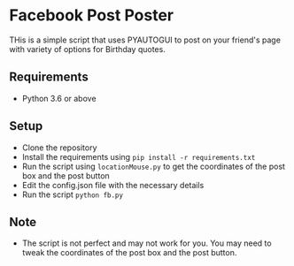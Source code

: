 # Facebook Post Poster
THis is a simple script that uses PYAUTOGUI to post on your friend's page with variety of options for Birthday quotes.

## Requirements
- Python 3.6 or above

## Setup
- Clone the repository
- Install the requirements using `pip install -r requirements.txt`
- Run the script using `locationMouse.py` to get the coordinates of the post box and the post button
- Edit the config.json file with the necessary details
- Run the script `python fb.py`

## Note
- The script is not perfect and may not work for you. You may need to tweak the coordinates of the post box and the post button.